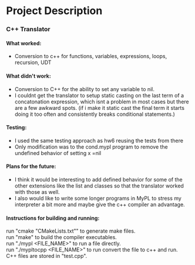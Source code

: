 # Project Description  
### C++ Translator 
#### What worked:
 * Conversion to c++ for functions, variables, expressions, loops, recursion, UDT

#### What didn't work:
* Conversion to C++ for the ability to set any variable to nil.
* I couldnt get the translator to setup static casting on the last term of a concatonation expression, which isnt a problem in most cases but there are a few awkward spots. (if i make it static cast the final term it starts doing it too often and consistently breaks conditional statements.)
  
#### Testing:
* I used the same testing approach as hw6 reusing the tests from there
* Only modification was to the cond.mypl program to remove the undefined behavior of setting x =nil

#### Plans for the future:
* I think it would be interesting to add defined behavior for some of the other 
extensions like the list and classes so that the translator worked with those as well.
* I also would like to write some longer programs in MyPL to stress my interpreter a bit more and maybe give the c++ compiler an advantage.

#### Instructions for building and running:
run "cmake "CMakeLists.txt"" to generate make files.  
run "make" to build the compiler executables.  
run "./mypl <FILE_NAME>" to run a file directly.  
run "./mypltocpp <FILE_NAME>" to run convert the file to c++ and run.  
C++ files are stored in "test.cpp".  
